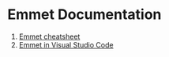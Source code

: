 # Emmet Documentation

1. [Emmet cheatsheet](https://docs.emmet.io/cheat-sheet/)
2. [Emmet in Visual Studio Code](https://code.visualstudio.com/docs/editor/emmet)
